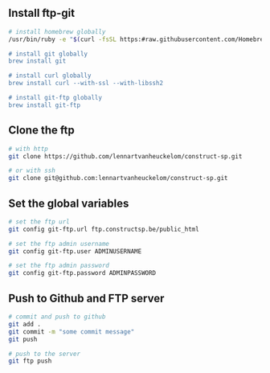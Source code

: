 ## Install ftp-git
``` bash
# install homebrew globally
/usr/bin/ruby -e "$(curl -fsSL https:#raw.githubusercontent.com/Homebrew/install/master/install)”

# install git globally
brew install git

# install curl globally
brew install curl --with-ssl --with-libssh2

# install git-ftp globally
brew install git-ftp
```

## Clone the ftp 
``` bash
# with http
git clone https://github.com/lennartvanheuckelom/construct-sp.git

# or with ssh
git clone git@github.com:lennartvanheuckelom/construct-sp.git
```

## Set the global variables
``` bash
# set the ftp url
git config git-ftp.url ftp.constructsp.be/public_html

# set the ftp admin username
git config git-ftp.user ADMINUSERNAME

# set the ftp admin password
git config git-ftp.password ADMINPASSWORD
```

## Push to Github and FTP server
``` bash
# commit and push to github
git add .
git commit -m "some commit message"
git push

# push to the server
git ftp push
```